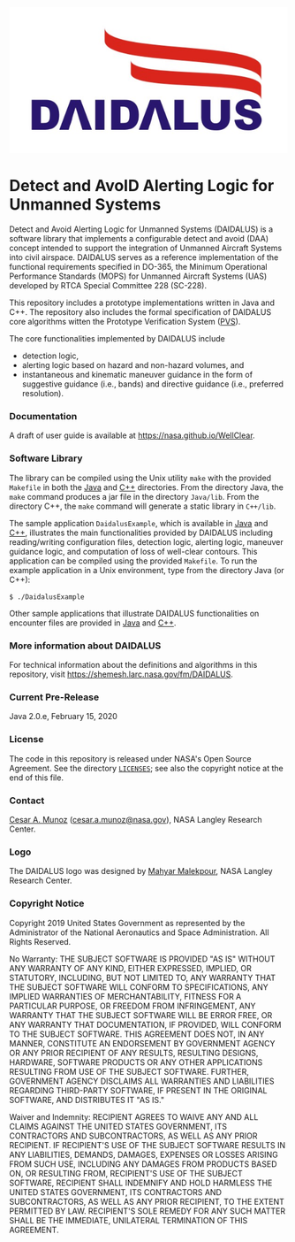 ![](docs/DAIDALUS.jpeg "")

Detect and AvoID Alerting Logic for Unmanned Systems
========

Detect and Avoid Alerting Logic for Unmanned Systems (DAIDALUS) is a
software library that implements a configurable detect and avoid (DAA)
concept intended to support the integration of Unmanned Aircraft
Systems into civil airspace.  DAIDALUS serves as a reference
implementation of the functional requirements specified in DO-365, the
Minimum Operational Performance Standards (MOPS) for Unmanned Aircraft
Systems (UAS) developed by RTCA Special Committee 228 (SC-228).

This repository includes a prototype
implementations written in Java and C++.  The repository also includes
the formal specification of DAIDALUS core algorithms witten the Prototype
Verification System ([PVS](http://pvs.csl.sri.com)).

The core functionalities implemented by DAIDALUS include

*  detection logic,
*  alerting logic based on hazard and non-hazard volumes, and
*  instantaneous and kinematic maneuver guidance in the form of
suggestive guidance (i.e., bands) and directive guidance (i.e.,
preferred resolution).

### Documentation

A draft of user guide is available at https://nasa.github.io/WellClear. 

### Software Library
The library can be compiled using the Unix utility `make` with the
provided `Makefile` in both the [Java](Java/Makefile) and
[C++](C++/Makefile) directories. From the directory Java,
the `make` command produces a jar file in the directory `Java/lib`.
From the directory C++, the `make` command will generate a static library
in `C++/lib`.

The sample application `DaidalusExample`, which is available in
[Java](Java/src/DaidalusExample.java) and
[C++](C++/src/DaidalusExample.cpp), illustrates the main
functionalities provided by DAIDALUS including reading/writing
configuration files, detection logic, alerting logic, maneuver
guidance logic, and computation of loss of well-clear contours.  This
application can be compiled using the provided `Makefile`.
To run the example application in a Unix environment, type from the
directory Java (or C++):

```
$ ./DaidalusExample
```

Other sample applications that illustrate DAIDALUS functionalities on
encounter files are provided in [Java](Java/README.md) and
[C++](C++/README.md).

### More information about DAIDALUS
For technical information about the definitions and algorithms in this
repository, visit https://shemesh.larc.nasa.gov/fm/DAIDALUS.

### Current Pre-Release

Java 2.0.e, February 15, 2020

### License

The code in this repository is released under NASA's Open Source
Agreement.  See the directory [`LICENSES`](LICENSES); see also the copyright notice at the end of this file. 

### Contact

[Cesar A. Munoz](http://shemesh.larc.nasa.gov/people/cam) (cesar.a.munoz@nasa.gov), NASA Langley Research Center.

### Logo

The DAIDALUS logo was designed by 
[Mahyar Malekpour](http://shemesh.larc.nasa.gov/people/mrm/publications.htm#ETC), NASA Langley Research Center.

### Copyright Notice

Copyright 2019 United States Government as represented by the Administrator of the National Aeronautics and Space Administration. All Rights Reserved.

No Warranty: THE SUBJECT SOFTWARE IS PROVIDED "AS IS" WITHOUT ANY WARRANTY OF ANY KIND, EITHER EXPRESSED, IMPLIED, OR STATUTORY, INCLUDING, BUT NOT LIMITED TO, ANY WARRANTY THAT THE SUBJECT SOFTWARE WILL CONFORM TO SPECIFICATIONS, ANY IMPLIED WARRANTIES OF MERCHANTABILITY, FITNESS FOR A PARTICULAR PURPOSE, OR FREEDOM FROM INFRINGEMENT, ANY WARRANTY THAT THE SUBJECT SOFTWARE WILL BE ERROR FREE, OR ANY WARRANTY THAT DOCUMENTATION, IF PROVIDED, WILL CONFORM TO THE SUBJECT SOFTWARE. THIS AGREEMENT DOES NOT, IN ANY MANNER, CONSTITUTE AN ENDORSEMENT BY GOVERNMENT AGENCY OR ANY PRIOR RECIPIENT OF ANY RESULTS, RESULTING DESIGNS, HARDWARE, SOFTWARE PRODUCTS OR ANY OTHER APPLICATIONS RESULTING FROM USE OF THE SUBJECT SOFTWARE.  FURTHER, GOVERNMENT AGENCY DISCLAIMS ALL WARRANTIES AND LIABILITIES REGARDING THIRD-PARTY SOFTWARE, IF PRESENT IN THE ORIGINAL SOFTWARE, AND DISTRIBUTES IT "AS IS."

Waiver and Indemnity: RECIPIENT AGREES TO WAIVE ANY AND ALL CLAIMS AGAINST THE UNITED STATES GOVERNMENT, ITS CONTRACTORS AND SUBCONTRACTORS, AS WELL AS ANY PRIOR RECIPIENT.  IF RECIPIENT'S USE OF THE SUBJECT SOFTWARE RESULTS IN ANY LIABILITIES, DEMANDS, DAMAGES, EXPENSES OR LOSSES ARISING FROM SUCH USE, INCLUDING ANY DAMAGES FROM PRODUCTS BASED ON, OR RESULTING FROM, RECIPIENT'S USE OF THE SUBJECT SOFTWARE, RECIPIENT SHALL INDEMNIFY AND HOLD HARMLESS THE UNITED STATES GOVERNMENT, ITS CONTRACTORS AND SUBCONTRACTORS, AS WELL AS ANY PRIOR RECIPIENT, TO THE EXTENT PERMITTED BY LAW.  RECIPIENT'S SOLE REMEDY FOR ANY SUCH MATTER SHALL BE THE IMMEDIATE, UNILATERAL TERMINATION OF THIS AGREEMENT.

